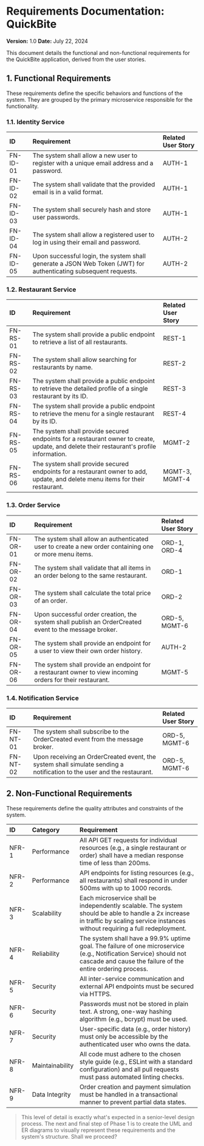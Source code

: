 # Requirements Documentation: QuickBite
**Version:** 1.0
**Date:** July 22, 2024

This document details the functional and non-functional requirements for the QuickBite application, derived from the user stories.

## 1. Functional Requirements
These requirements define the specific behaviors and functions of the system. They are grouped by the primary microservice responsible for the functionality.

### 1.1. Identity Service
| ID | Requirement | Related User Story |
| :--- | :--- | :--- |
| FN-ID-01 | The system shall allow a new user to register with a unique email address and a password. | AUTH-1 |
| FN-ID-02 | The system shall validate that the provided email is in a valid format. | AUTH-1 |
| FN-ID-03 | The system shall securely hash and store user passwords. | AUTH-1 |
| FN-ID-04 | The system shall allow a registered user to log in using their email and password. | AUTH-2 |
| FN-ID-05 | Upon successful login, the system shall generate a JSON Web Token (JWT) for authenticating subsequent requests. | AUTH-2 |

### 1.2. Restaurant Service
| ID | Requirement | Related User Story |
| :--- | :--- | :--- |
| FN-RS-01 | The system shall provide a public endpoint to retrieve a list of all restaurants. | REST-1 |
| FN-RS-02 | The system shall allow searching for restaurants by name. | REST-2 |
| FN-RS-03 | The system shall provide a public endpoint to retrieve the detailed profile of a single restaurant by its ID. | REST-3 |
| FN-RS-04 | The system shall provide a public endpoint to retrieve the menu for a single restaurant by its ID. | REST-4 |
| FN-RS-05 | The system shall provide secured endpoints for a restaurant owner to create, update, and delete their restaurant's profile information. | MGMT-2 |
| FN-RS-06 | The system shall provide secured endpoints for a restaurant owner to add, update, and delete menu items for their restaurant. | MGMT-3, MGMT-4 |

### 1.3. Order Service
| ID | Requirement | Related User Story |
| :--- | :--- | :--- |
| FN-OR-01 | The system shall allow an authenticated user to create a new order containing one or more menu items. | ORD-1, ORD-4 |
| FN-OR-02 | The system shall validate that all items in an order belong to the same restaurant. | ORD-1 |
| FN-OR-03 | The system shall calculate the total price of an order. | ORD-2 |
| FN-OR-04 | Upon successful order creation, the system shall publish an OrderCreated event to the message broker. | ORD-5, MGMT-6 |
| FN-OR-05 | The system shall provide an endpoint for a user to view their own order history. | AUTH-2 |
| FN-OR-06 | The system shall provide an endpoint for a restaurant owner to view incoming orders for their restaurant. | MGMT-5 |

### 1.4. Notification Service
| ID | Requirement | Related User Story |
| :--- | :--- | :--- |
| FN-NT-01 | The system shall subscribe to the OrderCreated event from the message broker. | ORD-5, MGMT-6 |
| FN-NT-02 | Upon receiving an OrderCreated event, the system shall simulate sending a notification to the user and the restaurant. | ORD-5, MGMT-6 |

## 2. Non-Functional Requirements
These requirements define the quality attributes and constraints of the system.

| ID | Category | Requirement |
| :--- | :--- | :--- |
| NFR-1 | Performance | All API GET requests for individual resources (e.g., a single restaurant or order) shall have a median response time of less than 200ms. |
| NFR-2 | Performance | API endpoints for listing resources (e.g., all restaurants) shall respond in under 500ms with up to 1000 records. |
| NFR-3 | Scalability | Each microservice shall be independently scalable. The system should be able to handle a 2x increase in traffic by scaling service instances without requiring a full redeployment. |
| NFR-4 | Reliability | The system shall have a 99.9% uptime goal. The failure of one microservice (e.g., Notification Service) should not cascade and cause the failure of the entire ordering process. |
| NFR-5 | Security | All inter-service communication and external API endpoints must be secured via HTTPS. |
| NFR-6 | Security | Passwords must not be stored in plain text. A strong, one-way hashing algorithm (e.g., bcrypt) must be used. |
| NFR-7 | Security | User-specific data (e.g., order history) must only be accessible by the authenticated user who owns the data. |
| NFR-8 | Maintainability | All code must adhere to the chosen style guide (e.g., ESLint with a standard configuration) and all pull requests must pass automated linting checks. |
| NFR-9 | Data Integrity | Order creation and payment simulation must be handled in a transactional manner to prevent partial data states. |

> This level of detail is exactly what's expected in a senior-level design process. The next and final step of Phase 1 is to create the UML and ER diagrams to visually represent these requirements and the system's structure. Shall we proceed?